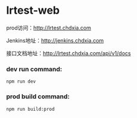# lrtest-web

prod访问：http://lrtest.chdxia.com

Jenkins地址：http://jenkins.chdxia.com

接口文档地址：http://lrtest.chdxia.com/api/v1/docs

### dev run command:

```shell
npm run dev
```
### prod build command:

```shell
npm run build:prod
```
